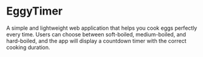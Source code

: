 # EggyTimer
A simple and lightweight web application that helps you cook eggs perfectly every time. Users can choose between soft-boiled, medium-boiled, and hard-boiled, and the app will display a countdown timer with the correct cooking duration.
